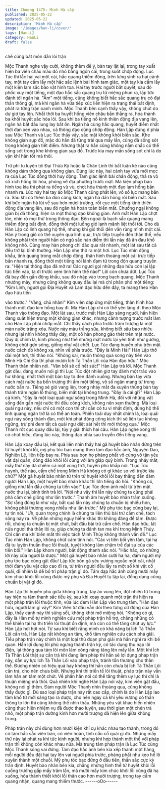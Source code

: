 ```yaml
---
title: Chương 1475: Minh Hà cấp
published: 2025-05-22
updated: 2025-05-22
description: 'Minh Hà cấp'
image: '/images/han-li/cover/'
tags: [HanLi]
category: HanLi
draft: false
---
```


chế cùng bát môn dẫn lôi trận

Mộc Thanh nghe vậy cười, không thèm để ý, bàn tay lật lại, trong
tay xuất hiện ba viên châu màu đỏ nhỏ bằng ngón cái, trong suốt
chớp động. Lục Túc thì lắc hai vai một cái, hắc quang thiểm động,
trên lưng sinh ra hai cánh tay, một tay cầm lấy một hắc sắc lệnh
bài hình tam giác, một tay kia cầm lấy một kiện lam sắc bảo vật
hình toa.
Hai tay trước người bắt quyết, sau đó phốc xuy một tiếng, một
đạo hắc sắc quang trụ từ miệng phun ra, lập tức đánh tới ngân
hà. "Ầm" một tiếng, cũng không biết hắc sắc quang trụ có đại thần
thông gì, mà khi ngân hà vừa tiếp xúc liền hiện ra trạng thái bất
định, phát ra từng trận oanh minh.
Mộc Thanh bên cạnh thấy vậy, không chút do dự giơ tay lên.
Nhất thời ba huyết hồng viên châu bắn thẳng ra, hóa thành ba
khối huyết sắc hỏa lôi.
Sau khi ba tiếng nổ kinh thiên động địa vang lên, ngân hà bắt đầu
lung lay bất ổn.
Ngân hà cùng hắc quang, huyết diễm nhất thời đan xen vào nhau,
cả thông đạo cũng chớp động.
Hàn Lập đứng ở phía sau Mộc Thanh và Lục Túc thấy vậy, sắc
mặt không khỏi biến sắc.
Khe không gian sụp đổ, mặc dù hắn đã từng trải qua mấy lần,
cũng đã sống sót trong không gian tiết điểm. Nhưng thật ra hắn
cũng không nắm chắc có thể sống sót trong khe không gian sụp
đổ. Trước kia may mắn sống sót chỉ là do vận khí hắn tốt mà thôi.

Trừ phi tu luyện tới Đại Thừa Kỳ hoặc là Chân Linh thì bất luận kẻ
nào cũng không dám thông qua không gian. Đúng lúc này, hai
cánh tay vừa mới mọc ra của Lục Túc đồng thời huy động.
Tam giác lệnh bài chấn động, thả ra vô số xích hồng lôi hỏa,
phóng về địa phương trước mặt. Mà kiện pháp bảo hình toa kia
thì phát ra tiếng vù vù, chợt hóa thành một đạo lam hồng bắn
nhanh ra. Lúc này hai tay áo Mộc Thanh cũng phất lên, vô số lục
mang bắn ra. Sau khi có thêm ba đòn công kích, ngân hà dần
hỏng rồi biến mất.
Sau khi bức ngân hà lùi về sau hơn mười trượng, rốt cục một
tiếng kinh thiên động địa vang lên, sau đó ngân hà hoàn toàn biến
mất. Chướng ngại không gian bị đả thông, hiện ra một thông đạo
không gian. Ánh mắt Hàn Lập chợt lóe, nhìn rõ mọi thứ trong
thông đạo. Bên ngoài là bạch sắc quang mang thiểm động bất
định, đồng thời một luồng gió lạnh mãnh liệt thổi tới.
Cho dù Hàn Lập có linh quang hộ thể, nhưng khi gió thổi đến vẫn
rùng mình một cái.
Hàn ý trong gió có thể xuyên qua linh qua, trực tiếp truyền đến
thân thể, nếu không phải trên người hắn có ngũ sắc hàn diễm thì
lần này đã ăn đau khổ không nhỏ.
Cũng may hàn phong chỉ đảo qua rất nhanh, một lát sau tất cả
đều trở lại bình thường.
Hàn Lập nhẹ thở ra một hơi.
Lục Túc nhìn động khẩu, tinh quang trong mắt chớp động, thân
hình thoáng một cái trực tiếp bắn nhanh ra, đồng thời một tiếng
nói lãnh đạm từ trong độn quang truyền ra:
"Hiện tại thông đạo đã mở ra! Các ngươi gọi những đạo hữu còn
lại lập tức tiến vào, ta đi trước xem tình hình thế nào!" Lời còn
chưa dứt, Lục Túc đã bay đến gần động khẩu, sau đó nhập vào
trong bạch quang. Mộc Thanh nhướng mày, nhưng cũng không
quay đầu lại mà chỉ phân phó một tiếng: "Kim Linh, ngươi gọi Địa
Huyết và Lam đạo hữu đến đây, ta mang theo Hàn đạo hữu tiến

vào trước." "Vâng, chủ nhân!" Kim viên đáp ứng một tiếng, thân
hình hóa thành một đạo kim hồng bay đi.
Mà Hàn Lập chỉ có thể yên lặng đi theo Mộc Thanh vào thông
đạo. Một lát sau, trước mắt Hàn Lập sáng người, hắn hiện đang
xuất hiện trong một không gian khác, nhưng cảnh tượng trước
mắt làm cho Hàn Lập phải chớp mắt. Chỉ thấy cách phía trước
trăm trượng là một màn nước trắng xóa. Nước này màu trắng
sữa, không biết sâu bao nhiêu nhưng lại nhìn không thấy đáy, một
cổ hàn phong gào thét trên mặt nước.
Quỷ dị chính là, kình phong như thế nhưng mặt nước lại yên tĩnh
như gương, không chút gợn sóng, giống như vật chết. Lục Túc
đang huyền phù trên mặt nước cách đó không xa, nhìn về phía
trước. "Đây là Minh Hà!" Hàn Lập thở dài một hơi, thì thào nói.
"Không sai, muốn thông qua song này tiến vào Minh Hà Chi Địa
thì phải mượn Ích Tà Thần Lôi của Hàn đạo hữu." Mộc Thanh
thản nhiên nói. "Vãn bối sẽ cố hết sức!" Hàn Lập trả lời.
Mộc Thanh gật đầu, đang muốn nói gì thì Lục Túc đột nhiên giơ
tay đánh một trảo vào hư không, nhất thời một bàn tay to đen
đánh xuống.
Nhưng bàn tay vừa cách mặt nước ba bốn trượng thì ầm một
tiếng, vô số ngân mang từ trong nước bắn ra.
Tiếng xé gió vang lên, trong nháy mắt đa xuyên thủng bàn tay
thành trăm ngàn lỗ thủng, biến mất tại không trung. "Đây là cái
gì?" Hàn Lập cả kinh.
"Đây là một loại quái ngư sống trong Minh Hà, đối với những vật
sống đến gần mặt nước thì đều công kích, không nên xem
thường. Mà loại quái ngư này, nếu chỉ có một con thì chỉ cần có tu
vi nhất định, dùng hộ thể linh quang ngăn trở là có thể an toàn.
Phiền toái duy nhất chính là, loại quái ngư này sống thành đàn,
một khi phát động công kích thì sẽ liên tục không ngừng, trừ phi
đem tất cả quái ngư diệt sát hết thì mới thông qua." Mộc Thanh
rốt cục quay đầu lại, tùy ý giải thích hai câu. Hàn Lập nghe xong
thì có chút hiểu, đúng lúc này, thông đạo phía sau truyền đến
tiếng vang.

Hàn Lập xoay đầu lại, kết quả liền nhìn thấy hai gã huyết bào
nhân đứng trên tử huyết khôi lỗi, mỹ phụ tóc bạc mang theo tám
đạo hắc ảnh, Nguyên Dao, Nghiên Lệ, liên tiếp bay ra.
Phía sau bọn họ phảng phất vô cùng vô tận yêu vật đại quân,
đông đảo khôi lỗi cùng với âm giáp quỷ binh.
Trong nháy mắt, mấy thứ này đã chiếm cả một vùng trời, huyền
phù khắp nơi.
"Lục Túc huynh, thế nào, cấm chế trong Minh Hà không có gì
khác so với trước kia chứ?" Một gã huyết bào nhân từ trên tử
huyết khôi lỗi bay thẳng đến đám người Hàn Lập, một huyết bào
nhân khác thì lớn tiếng dò hỏi. "Không có, giống như lần đầu
chúng ta tiến vào!" Lục Túc đem ánh mắt từ trên mặt nước thu lại,
bình tĩnh trả lời. "Nói như vậy thì lần này chúng ta cũng phải phá
cấm chế giống như lần trước." Thanh âm huyết bào nhân trầm
xuống. "Sợ rằng đúng là như vậy, bất quá lần này chúng ta chuẩn
bị nhiều hơn, không phải thương vong nhiều như lần trước." Mỹ
phụ tóc bạc cũng bay lại, tự tin nói.
"Ưh, quan trọng chính là chúng ta liên thủ bài trừ cấm chế, tách
sông này ra. Về phần những nguy hiểm khác thì không đáng để
tâm. Được rồi, chúng ta chuẩn bị một chút, bắt đầu bài trừ cấm
chế. Hàn đạo hữu, lát nữa ngươi thả thần lôi ra, giúp chúng ta
đánh tan ma khí trong Minh Thủy. Chỉ cần ma khí biến mất thì việc
tách Minh Thủy không thành vấn đề." Lục Túc nhìn Hàn Lập,
không chút cảm tình nói. "Các vị tiền bối yên tâm, tại hạ đã tu
luyện thuần thục lôi thuật, tuyệt không làm chậm trễ đại sự của
các tiền bối." Hàn Lập khom người, bất động thanh sắc nói. "Hắc
hắc, có những lời này của ngươi là được." Một gã huyết bào nhân
cười ha ha, đám người mỹ phụ tóc bạc cũng gật đầu!
Lập tức bốn gã yêu vương ngoắc một cái, nhất thời đám yêu vật
cấp cao đi ra, từ trên người đều lấy ra một số khí vật cổ quái, dĩ
nhiên là để bố trí pháp trận gì đó.
Tám đạp hắc ảnh cùng mười mấy kim chúc khôi lỗi cũng được mỹ
phụ và Địa Huyết tụ tập lại, đồng dạng cũng chuẩn bị vật gì đó.

Hàn Lập thì huyền phù giữa không trung, tay áo vung lên, đột
nhiên từ trong tay hiện ra tám thanh sắc tiểu kỳ, sau khi xoay
quanh một trận thì hiện ra một pháp trận lôi thuộc tính, vừa lúc
đem Hàn Lập vào trung tâm. "Hàn đạo hữu, ngươi làm gì vậy!"
Kim Viên từ đầu vẫn dõi theo từng cử động của Hàn Lập, thấy
cảnh này thì sửng sốt, không khỏi mở miệng hỏi.
"Không có gì, đây là Hàn mỗ tự mình nghiên cứu một pháp trận
hỗ trợ, chẳng những có thể khiến tại hạ thi triển lôi thuật ổn định,
mà còn có thể tăng chút uy lực." Hàn Lập hời hợt nói.
Từ sau khi biết rằng mình có khả năng bị Ích Tà Thần Lôi cắn trả,
Hàn Lập rất không an tâm, khổ tâm nghiên cứu cách phá giải.
Tiểu pháp trận này chính là một loại thủ đoạn phá giải mà hắn
nghĩ ra khi bế quan.
Hắn lợi dụng lôi phù ngưng thành trận kỳ, có tác dụng thu nạp lôi
điện, lại thông qua tám lôi môn làm công năng tăng lên mấy lần.
Một khi Ích Tà Thần Lôi thật sự cắn trả khi đang làm phép thì hắn
sẽ lợi dụng pháp trận này, dẫn uy lực Ích Tà Thần Lôi vào pháp
trận, tránh tổn thương cho thân thể.
Đương nhiên có hiệu quả hay không thì hắn còn chưa bị Ích Tà
Thần Lôi cắn trả, cho nên chưa biết.
Nhưng khi thi triển tế lôi thuật, pháp trận này vẫn làm hắn an tâm
một chút. Về phần hắn nói có thể tăng thêm uy lực thì chỉ là thuận
miệng mà thôi. Quả nhiên khi nghe Hàn Lập nói vậy, kim viên gật
đầu, không nói gì thêm. Đám người Mộc Thanh nhìn thoáng qua,
cũng không thấy được gì.
Dù sao loại pháp trận này rất cao cấp, chính là do Hàn Lập lao
tâm khổ tứ mới sáng tạo ra được, cho nên ngay cả khi yêu vương
có thần thông to lớn thì cũng không thể nhìn thấu.
Những yêu vật khác hiển nhiên cũng thực hiện nhiệm vụ đã được
thao luyện, sau thời gian một chén trà nhỏ, một pháp trận đường
kính hơn mười trượng đã hiện lên giữa không trung.

Pháp trận này chỉ dùng hơn mười kiện khí cụ khác nhau tạo
thành, trong đó có tám hắc sắc viên bàn, có viên hoàn, tinh cầu
cổ quái gì đó. Nhưng mấy thứ này lại phát ra khí tức kinh người,
nhưng khi hợp thành một thể với pháp trận thì không còn khác
nhau nữa. Mà trung tâm pháp trận là Lục Túc cùng Mộc Thanh
sóng vai đứng.
Tám đạo hắc ảnh bên kia xếp thành một hàng, mỗi người đều đặt
hai tay lên vai người phía trước, phảng phất như kẹo hồ lô xuyên
thành một chuỗi. Mỹ phụ tóc bạc đứng ở đầu tiên, thần sắc cực
kỳ trấn định.
Huyết bào nhân bên kia, chẳng những hình thể tử huyết khôi lỗi
cuồng trướng gấp mấy trăm lần, mà mười mấy kim chúc khôi lỗi
cũng đã hạ xuống, hóa thành thiết khôi lỗi thân cao hơn mười
trượng, trong tay cầm quang nhận, quang mang thiểm thước.
------oOo------
